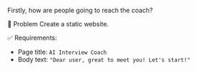 Firstly, how are people going to reach the coach?

🎯 Problem
Create a static website.

✅ Requirements:
- Page title: `AI Interview Coach`
- Body text: `"Dear user, great to meet you! Let's start!"`